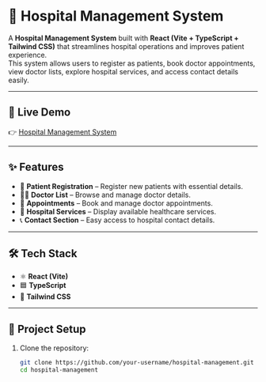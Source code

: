 # 🏥 Hospital Management System

A **Hospital Management System** built with **React (Vite + TypeScript + Tailwind CSS)** that streamlines hospital operations and improves patient experience.  
This system allows users to register as patients, book doctor appointments, view doctor lists, explore hospital services, and access contact details easily.

---

## 🚀 Live Demo
👉 [Hospital Management System](https://hospitalmanagementservice.netlify.app/news)

---

## ✨ Features
- 📝 **Patient Registration** – Register new patients with essential details.  
- 👨‍⚕️ **Doctor List** – Browse and manage doctor details.  
- 📅 **Appointments** – Book and manage doctor appointments.  
- 🏥 **Hospital Services** – Display available healthcare services.  
- 📞 **Contact Section** – Easy access to hospital contact details.  

---

## 🛠️ Tech Stack
- ⚛️ **React (Vite)**
- 🟦 **TypeScript**
- 🎨 **Tailwind CSS**

---

## 📂 Project Setup

1. Clone the repository:
   ```bash
   git clone https://github.com/your-username/hospital-management.git
   cd hospital-management
